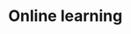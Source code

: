 # Online learning

<!-- ```{toctree}
posts/2019-11-02-FTRL
posts/2020-01-06-hedge-and-bandit
posts/2020-01-07-gp-mw
``` -->

```{tableofcontents}
```
